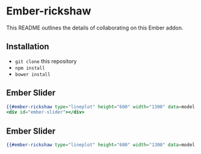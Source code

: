 # Ember-rickshaw

This README outlines the details of collaborating on this Ember addon.

## Installation

* `git clone` this repository
* `npm install`
* `bower install`

## Ember Slider

```handlebars
{{#ember-rickshaw type="lineplot" height="600" width="1300" data=model hover=true slider=true slider-element="ember-slider"}}
<div id="ember-slider"></div>
```




## Ember Slider

```handlebars
{{#ember-rickshaw type="lineplot" height="600" width="1300" data=model hover=true axistime=true }}
```